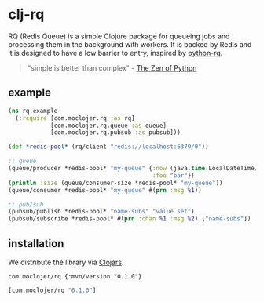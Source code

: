 # clj-rq

RQ (Redis Queue) is a simple Clojure package for queueing jobs and processing them in the background with workers. It is backed by Redis and it is designed to have a low barrier to entry, inspired by [python-rq](https://python-rq.org).

> "simple is better than complex" - [The Zen of Python](https://peps.python.org/pep-0020/)

## example

```clojure
(ns rq.example
  (:require [com.moclojer.rq :as rq]
            [com.moclojer.rq.queue :as queue]
            [com.moclojer.rq.pubsub :as pubsub]))

(def *redis-pool* (rq/client "redis://localhost:6379/0"))

;; queue
(queue/producer *redis-pool* "my-queue" {:now (java.time.LocalDateTime/now)
                                         :foo "bar"})
(println :size (queue/consumer-size *redis-pool* "my-queue"))
(queue/consumer *redis-pool* "my-queue" #(prn :msg %1))

;; pub/sub
(pubsub/publish *redis-pool* "name-subs" "value set")
(pubsub/subscribe *redis-pool* #(prn :chan %1 :msg %2) ["name-subs"])
```

## installation

We distribute the library via [Clojars](https://clojars.org/com.moclojer/rq).

```edn
com.moclojer/rq {:mvn/version "0.1.0"}
```

```clojure
[com.moclojer/rq "0.1.0"]
```

